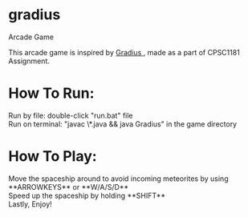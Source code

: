 # gradius
Arcade Game

This arcade game is inspired by <a href="https://en.wikipedia.org/wiki/Gradius"> Gradius </a>, made as a part of CPSC1181 Assignment. 


<h1> How To Run: </h1>
Run by file: double-click "run.bat" file
<br>
Run on terminal: "javac \*.java && java Gradius" in the game directory

<br>

<h1> How To Play: </h1>
Move the spaceship around to avoid incoming meteorites by using **ARROWKEYS** or **W/A/S/D** <br>
Speed up the spaceship by holding **SHIFT** <br>
Lastly, Enjoy!

